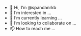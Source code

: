 - 👋 Hi, I’m @spandanrkb
- 👀 I’m interested in ...
- 🌱 I’m currently learning ...
- 💞️ I’m looking to collaborate on ...
- 📫 How to reach me ...

<!---
spandanrkb/spandanrkb is a ✨ special ✨ repository because its `README.md` (this file) appears on your GitHub profile.
You can click the Preview link to take a look at your changes.
--->
